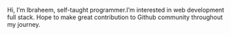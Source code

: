 Hi, I’m Ibraheem, self-taught programmer.I’m interested in web development full stack.
Hope to make great contribution to Github community throughout my journey.  

<!---
Ibraheem-programmer/Ibraheem-programmer is a ✨ special ✨ repository because its `README.md` (this file) appears on your GitHub profile.
You can click the Preview link to take a look at your changes.
--->
